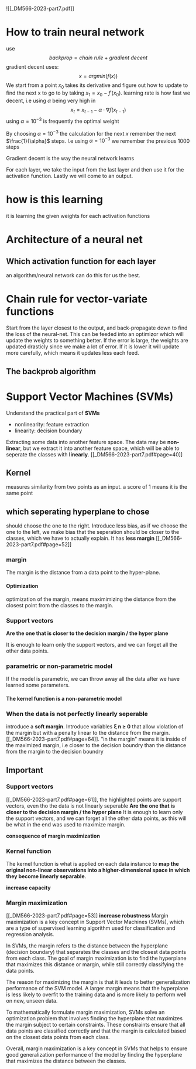 ![[_DM566-2023-part7.pdf]]

# How to train neural network
use $$backprop = chain \ rule + gradient \ decent$$
gradient decent uses:
$$x=argmin(f(x))$$
We start from a point $x_{0}$ takes its derivative and figure out how to update to find the next x to go to by taking $x_{1}=x_{0}-f'(x_{0})$. 
learning rate is how fast we decent, i.e using $\alpha$ being very high in
$$x_{t}=x_{t-1}-\alpha \cdot \nabla  f(x_{t-1})$$
using $\alpha=10^{-3}$ is frequently the optimal weight

By choosing  $\alpha=10^{-3}$ the calculation for the next $x$ remember the next $\frac{1}{\alpha}$ steps. I.e using  $\alpha=10^{-3}$ we remember the previous 1000 steps

Gradient decent is the way the neural network learns

For each layer, we take the input from the last layer and then use it for the activation function. Lastly we will come to an output.

# how is this learning
it is learning the given weights for each activation functions 

# Architecture of a neural net
## Which activation function for each layer
an algorithm/neural network can do this for us the best.

# Chain rule for vector-variate functions
Start from the layer closest to the output, and back-propagate down to find the loss of the neural-net. This can be feeded into an optimizor which will update the weights to something better.
If the error is large, the weights are updated drasticly since we make a lot of error. If it is lower it will update more carefully, which means it updates less each feed.

## The backprob algorithm


# Support Vector Machines (SVMs)
Understand the practical part of **SVMs**

* nonlinearity: feature extraction 
* linearity: decision boundary

Extracting some data into another feature space. The data may be **non-linear**, but we extract it into another feature space, which will be able to seperate the classes with **linearly**.
[[_DM566-2023-part7.pdf#page=40]]

## Kernel
measures similarity from two points as an input. a score of 1 means it is the same point

## which seperating hyperplane to chose
should choose the one to the right. Introduce less bias, as if we choose the one to the left, we make bias that the seperation should be closer to the classes, which we have to actually explain.
It has **less margin**
[[_DM566-2023-part7.pdf#page=52]]

### margin
The margin is the distance from a data point to the hyper-plane.

#### Optimization
optimization of the margin, means maximimizing the distance from the closest point from the classes to the margin.

### Support vectors
**Are the one that is closer to the decision margin / the hyper plane**

It is enough to learn only the support vectors, and we can forget all the other data points.

### parametric or non-parametric model
If the model is parametric, we can throw away all the data after we have learned some parameters. 

#### The kernel function is a non-parametric model


### When  the data is not perfectly linearly seperable
introduce a **soft margin**.
Introduce variables **ξ n ≥ 0** that allow violation of the margin
but with a penalty linear to the distance from the margin.
[[_DM566-2023-part7.pdf#page=64]]. "in the margin" means it is inside of the maximized margin, i.e closer to the decision boundry than the distance from the margin to the decision boundry

## Important
### Support vectors
[[_DM566-2023-part7.pdf#page=61]], the highlighted points are support vectors, even tho the data is not linearly seperable
**Are the one that is closer to the decision margin / the hyper plane**
It is enough to learn only the support vectors, and we can forget all the other data points, as this will be  what in the end was used to maximize margin.

**consequence of margin maximization**
### Kernel function
The kernel function is what is applied on each data instance to **map the original non-linear observations into a higher-dimensional space in which they become linearly separable**.

**increase capacity**
### Margin maximization
[[_DM566-2023-part7.pdf#page=53]]
**increase robustness**
Margin maximization is a key concept in Support Vector Machines (SVMs), which are a type of supervised learning algorithm used for classification and regression analysis.

In SVMs, the margin refers to the distance between the hyperplane (decision boundary) that separates the classes and the closest data points from each class. The goal of margin maximization is to find the hyperplane that maximizes this distance or margin, while still correctly classifying the data points.

The reason for maximizing the margin is that it leads to better generalization performance of the SVM model. A larger margin means that the hyperplane is less likely to overfit to the training data and is more likely to perform well on new, unseen data.

To mathematically formulate margin maximization, SVMs solve an optimization problem that involves finding the hyperplane that maximizes the margin subject to certain constraints. These constraints ensure that all data points are classified correctly and that the margin is calculated based on the closest data points from each class.

Overall, margin maximization is a key concept in SVMs that helps to ensure good generalization performance of the model by finding the hyperplane that maximizes the distance between the classes.


